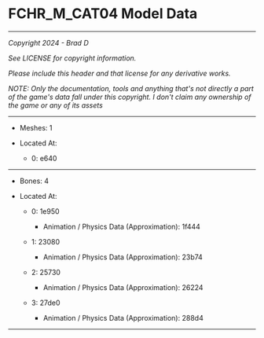 # FCHR_M_CAT04 Model Data

---

*Copyright 2024 - Brad D*

*See LICENSE for copyright information.*

*Please include this header and that license for any derivative works.*

*NOTE: Only the documentation, tools and anything that's not directly a part of the game's data fall under this copyright. I don't claim any ownership of the game or any of its assets*

---

* Meshes: 1

* Located At:
  
  * 0: e640

---

* Bones: 4

* Located At:
  
  * 0: 1e950
    
    * Animation / Physics Data (Approximation): 1f444
  
  * 1: 23080
    
    * Animation / Physics Data (Approximation): 23b74
  
  * 2: 25730
    
    * Animation / Physics Data (Approximation): 26224
  
  * 3: 27de0
    
    * Animation / Physics Data (Approximation): 288d4

---
